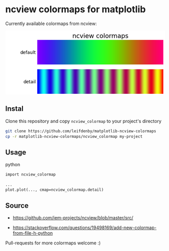 # ncview colormaps for matplotlib

Currently available colormaps from ncview:

![](colormaps.png)

## Instal

Clone this repository and copy `ncview_colormap` to your project's
directory

```bash
git clone https://github.com/leifdenby/matplotlib-ncview-colormaps
cp -r matplotlib-ncview-colormaps/ncview_colormap my-project
```

## Usage

python
```
import ncview_colormap

...
plot.plot(..., cmap=ncview_colormap.detail)
```


## Source

- https://github.com/iem-projects/ncview/blob/master/src/

- https://stackoverflow.com/questions/19498169/add-new-colormap-from-file-h-python


Pull-requests for more colormaps welcome :)
